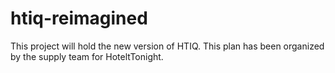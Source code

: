# htiq-reimagined
This project will hold the new version of HTIQ. This plan has been organized by the supply team for HoteltTonight. 
